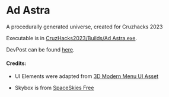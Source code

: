 # Ad Astra
A procedurally generated universe, created for Cruzhacks 2023

Executable is in [CruzHacks2023/Builds/Ad Astra.exe](https://github.com/iconsumeplutonium/ad-astra/tree/main/CruzHacks2023/Builds).

DevPost can be found [here](https://devpost.com/software/ad-astra-mqwz2g).




#### Credits:

 * UI Elements were adapted from [3D Modern Menu UI Asset](https://assetstore.unity.com/packages/tools/gui/3d-modern-menu-ui-116144)

 * Skybox is from [SpaceSkies Free](https://assetstore.unity.com/packages/2d/textures-materials/sky/spaceskies-free-80503)
